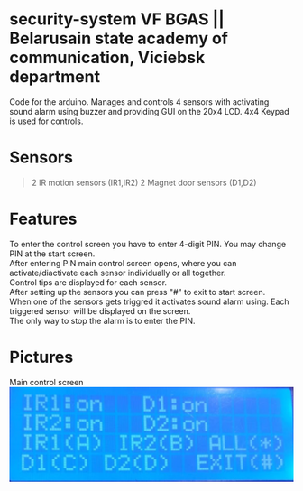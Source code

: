 # security-system VF BGAS || Belarusain state academy of communication, Viciebsk department
Code for the arduino. Manages and controls 4 sensors with activating sound alarm using buzzer and providing GUI on the 20x4 LCD.
4x4 Keypad is used for controls. 
# Sensors
> 2 IR motion sensors (IR1,IR2)
> 2 Magnet door sensors (D1,D2)
# Features
To enter the control screen you have to enter 4-digit PIN. You may change PIN at the start screen.</br>
After entering PIN main control screen opens, where you can activate/diactivate each sensor individually or all together. </br>
Control tips are displayed for each sensor. </br>
After setting up the sensors you can press "#" to exit to start screen. </br>
When one of the sensors gets triggred it activates sound alarm using. Each triggered sensor will be displayed on the screen. </br>
The only way to stop the alarm is to enter the PIN.
# Pictures
Main control screen </br>
![picture of the control screen on LCD](display.png)
